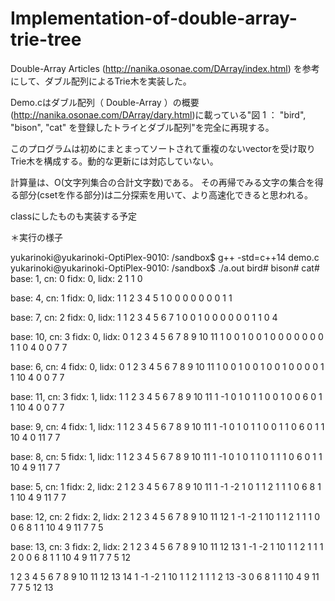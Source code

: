 # Implementation-of-double-array-trie-tree

Double-Array Articles (http://nanika.osonae.com/DArray/index.html)
を参考にして、ダブル配列によるTrie木を実装した。

Demo.cはダブル配列（ Double-Array ）の概要　(http://nanika.osonae.com/DArray/dary.html)に載っている"図 1 ： "bird", "bison", "cat" を登録したトライとダブル配列"を完全に再現する。

このプログラムは初めにまとまってソートされて重複のないvector<string>を受け取りTrie木を構成する。動的な更新には対応していない。

計算量は、O(文字列集合の合計文字数)である。
その再帰でみる文字の集合を得る部分(csetを作る部分)は二分探索を用いて、より高速化できると思われる。

classにしたものも実装する予定


＊実行の様子

yukarinoki@yukarinoki-OptiPlex-9010: /sandbox$ g++ -std=c++14 demo.c
yukarinoki@yukarinoki-OptiPlex-9010: /sandbox$ ./a.out
bird#
bison#
cat#
base: 1, cn: 0 fidx: 0, lidx: 2
 1
 1
 0

base: 4, cn: 1 fidx: 0, lidx: 1
 1  2  3  4  5
 1  0  0  0  0
 0  0  0  1  1

base: 7, cn: 2 fidx: 0, lidx: 1
 1  2  3  4  5  6  7
 1  0  0  1  0  0  0
 0  0  0  1  1  0  4

base: 10, cn: 3 fidx: 0, lidx: 0
 1  2  3  4  5  6  7  8  9 10 11
 1  0  0  1  0  0  1  0  0  0  0
 0  0  0  1  1  0  4  0  0  7  7

base: 6, cn: 4 fidx: 0, lidx: 0
 1  2  3  4  5  6  7  8  9 10 11
 1  0  0  1  0  0  1  0  0  1  0
 0  0  0  1  1 10  4  0  0  7  7

base: 11, cn: 3 fidx: 1, lidx: 1
 1  2  3  4  5  6  7  8  9 10 11
 1 -1  0  1  0  1  1  0  0  1  0
 0  6  0  1  1 10  4  0  0  7  7

base: 9, cn: 4 fidx: 1, lidx: 1
 1  2  3  4  5  6  7  8  9 10 11
 1 -1  0  1  0  1  1  0  0  1  1
 0  6  0  1  1 10  4  0 11  7  7

base: 8, cn: 5 fidx: 1, lidx: 1
 1  2  3  4  5  6  7  8  9 10 11
 1 -1  0  1  0  1  1  0  1  1  1
 0  6  0  1  1 10  4  9 11  7  7

base: 5, cn: 1 fidx: 2, lidx: 2
 1  2  3  4  5  6  7  8  9 10 11
 1 -1 -2  1  0  1  1  2  1  1  1
 0  6  8  1  1 10  4  9 11  7  7

base: 12, cn: 2 fidx: 2, lidx: 2
 1  2  3  4  5  6  7  8  9 10 11 12
 1 -1 -2  1 10  1  1  2  1  1  1  0
 0  6  8  1  1 10  4  9 11  7  7  5

base: 13, cn: 3 fidx: 2, lidx: 2
 1  2  3  4  5  6  7  8  9 10 11 12 13
 1 -1 -2  1 10  1  1  2  1  1  1  2  0
 0  6  8  1  1 10  4  9 11  7  7  5 12

 1  2  3  4  5  6  7  8  9 10 11 12 13 14
 1 -1 -2  1 10  1  1  2  1  1  1  2 13 -3
 0  6  8  1  1 10  4  9 11  7  7  5 12 13
